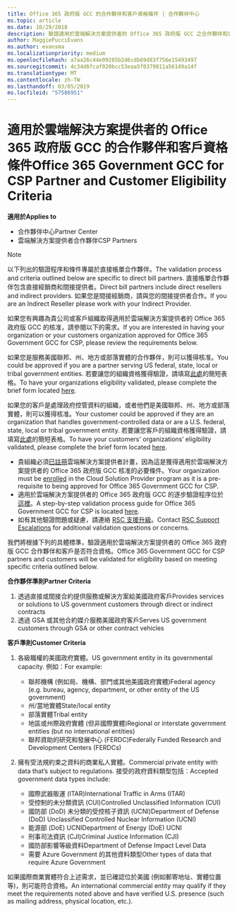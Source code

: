 ```yaml
---
title: Office 365 政府版 GCC 的合作夥伴和客戶資格條件 | 合作夥伴中心
ms.topic: article
ms.date: 10/29/2018
description: 驗證適用於雲端解決方案提供者的 Office 365 政府版 GCC 之合作夥伴和客戶的程序。
author: MaggiePucciEvans
ms.author: evansma
ms.localizationpriority: medium
ms.openlocfilehash: a7aa26c44e09285b2d6cdb69d83f756e15493497
ms.sourcegitcommit: 4c34d6fcaf020bcc53eaa5f0379011a56149a14f
ms.translationtype: MT
ms.contentlocale: zh-TW
ms.lasthandoff: 03/05/2019
ms.locfileid: "57586951"
---
```

# <a name="office-365-government-gcc-for-csp-partner-and-customer-eligibility-criteria"></a><span data-ttu-id="3d731-103">適用於雲端解決方案提供者的 Office 365 政府版 GCC 的合作夥伴和客戶資格條件</span><span class="sxs-lookup"><span data-stu-id="3d731-103">Office 365 Government GCC for CSP Partner and Customer Eligibility Criteria</span></span>

<span data-ttu-id="3d731-104">**適用於**</span><span class="sxs-lookup"><span data-stu-id="3d731-104">**Applies to**</span></span>

-  <span data-ttu-id="3d731-105">合作夥伴中心</span><span class="sxs-lookup"><span data-stu-id="3d731-105">Partner Center</span></span>
-  <span data-ttu-id="3d731-106">雲端解決方案提供者合作夥伴</span><span class="sxs-lookup"><span data-stu-id="3d731-106">CSP Partners</span></span>

>[!NOTE]
><span data-ttu-id="3d731-107">以下列出的驗證程序和條件專屬於直接帳單合作夥伴。</span><span class="sxs-lookup"><span data-stu-id="3d731-107">The validation process and criteria outlined below are specific to direct bill partners.</span></span> <span data-ttu-id="3d731-108">直接帳單合作夥伴包含直接經銷商和間接提供者。</span><span class="sxs-lookup"><span data-stu-id="3d731-108">Direct bill partners include direct resellers and indirect providers.</span></span>  <span data-ttu-id="3d731-109">如果您是間接經銷商，請與您的間接提供者合作。</span><span class="sxs-lookup"><span data-stu-id="3d731-109">If you are an Indirect Reseller please work with your Indirect Provider.</span></span> 

<span data-ttu-id="3d731-110">如果您有興趣為貴公司或客戶組織取得適用於雲端解決方案提供者的 Office 365 政府版 GCC 的核准，請參閱以下的需求。</span><span class="sxs-lookup"><span data-stu-id="3d731-110">If you are interested in having your organization or your customers organization approved for Office 365 Government GCC for CSP, please review the requirements below.</span></span>

<span data-ttu-id="3d731-111">如果您是服務美國聯邦、州、地方或部落實體的合作夥伴，則可以獲得核准。</span><span class="sxs-lookup"><span data-stu-id="3d731-111">You could be approved if you are a partner serving US federal, state, local or tribal government entities.</span></span> <span data-ttu-id="3d731-112">若要讓您的組織資格獲得驗證，請填寫[此處](https://products.office.com/government/eligibility-validation?ReqType=CSPPartner)的簡短表格。</span><span class="sxs-lookup"><span data-stu-id="3d731-112">To have your organizations eligibility validated, please complete the brief form located [here](https://products.office.com/government/eligibility-validation?ReqType=CSPPartner).</span></span>

<span data-ttu-id="3d731-113">如果您的客戶是處理政府控管資料的組織，或者他們是美國聯邦、州、地方或部落實體，則可以獲得核准。</span><span class="sxs-lookup"><span data-stu-id="3d731-113">Your customer could be approved if they are an organization that handles government-controlled data or are a U.S. federal, state, local or tribal government entity.</span></span> <span data-ttu-id="3d731-114">若要讓您客戶的組織資格獲得驗證，請填寫[此處](https://products.office.com/government/eligibility-validation?ReqType=CSPCustomer)的簡短表格。</span><span class="sxs-lookup"><span data-stu-id="3d731-114">To have your customers' organizations’ eligibility validated, please complete the brief form located [here](https://products.office.com/government/eligibility-validation?ReqType=CSPCustomer).</span></span> 

-   <span data-ttu-id="3d731-115">貴組織必須[已註冊](https://partnercenter.microsoft.com/partner/cloud-solution-provider)雲端解決方案提供者計畫，因為這是獲得適用於雲端解決方案提供者的 Office 365 政府版 GCC 核准的必要條件。</span><span class="sxs-lookup"><span data-stu-id="3d731-115">Your organization must be [enrolled](https://partnercenter.microsoft.com/partner/cloud-solution-provider) in the Cloud Solution Provider program as it is a pre-requisite to being approved for Office 365 Government GCC for CSP.</span></span>
-   <span data-ttu-id="3d731-116">適用於雲端解決方案提供者的 Office 365 政府版 GCC 的逐步驗證程序位於[這裡](https://go.microsoft.com/fwlink/?linkid=2007323)。</span><span class="sxs-lookup"><span data-stu-id="3d731-116">A step-by-step validation process guide for Office 365 Government GCC for CSP is located [here](https://go.microsoft.com/fwlink/?linkid=2007323).</span></span>
-   <span data-ttu-id="3d731-117">如有其他驗證問題或疑慮，請連絡 [RSC 支援升級](mailto:usgcce@microsoft.com)。</span><span class="sxs-lookup"><span data-stu-id="3d731-117">Contact [RSC Support Escalations](mailto:usgcce@microsoft.com) for additional validation questions or concerns.</span></span>

<span data-ttu-id="3d731-118">我們將根據下列的具體標準，驗證適用於雲端解決方案提供者的 Office 365 政府版 GCC 合作夥伴和客戶是否符合資格。</span><span class="sxs-lookup"><span data-stu-id="3d731-118">Office 365 Government GCC for CSP partners and customers will be validated for eligibility based on meeting specific criteria outlined below.</span></span>

<span data-ttu-id="3d731-119">**合作夥伴準則**</span><span class="sxs-lookup"><span data-stu-id="3d731-119">**Partner Criteria**</span></span>
1.  <span data-ttu-id="3d731-120">透過直接或間接合約提供服務或解決方案給美國政府客戶</span><span class="sxs-lookup"><span data-stu-id="3d731-120">Provides services or solutions to US government customers through direct or indirect contracts</span></span>
2.  <span data-ttu-id="3d731-121">透過 GSA 或其他合約媒介服務美國政府客戶</span><span class="sxs-lookup"><span data-stu-id="3d731-121">Serves US government customers through GSA or other contract vehicles</span></span>

<span data-ttu-id="3d731-122">**客戶準則**</span><span class="sxs-lookup"><span data-stu-id="3d731-122">**Customer Criteria**</span></span>
1.  <span data-ttu-id="3d731-123">各級職權的美國政府實體。</span><span class="sxs-lookup"><span data-stu-id="3d731-123">US government entity in its governmental capacity.</span></span> <span data-ttu-id="3d731-124">例如：</span><span class="sxs-lookup"><span data-stu-id="3d731-124">For example:</span></span>
 
    -  <span data-ttu-id="3d731-125">聯邦機構 (例如局、機構、部門或其他美國政府實體)</span><span class="sxs-lookup"><span data-stu-id="3d731-125">Federal agency (e.g. bureau, agency, department, or other entity of the US government)</span></span>
    -   <span data-ttu-id="3d731-126">州/當地實體</span><span class="sxs-lookup"><span data-stu-id="3d731-126">State/local entity</span></span> 
    -   <span data-ttu-id="3d731-127">部落實體</span><span class="sxs-lookup"><span data-stu-id="3d731-127">Tribal entity</span></span>
    -   <span data-ttu-id="3d731-128">地區或州際政府實體 (但非國際實體)</span><span class="sxs-lookup"><span data-stu-id="3d731-128">Regional or interstate government entities (but no international entities)</span></span>
    -   <span data-ttu-id="3d731-129">聯邦資助的研究和發展中心 (FERDC)</span><span class="sxs-lookup"><span data-stu-id="3d731-129">Federally Funded Research and Development Centers (FERDCs)</span></span>

2.  <span data-ttu-id="3d731-130">擁有受法規約束之資料的商業私人實體。</span><span class="sxs-lookup"><span data-stu-id="3d731-130">Commercial private entity with data that’s subject to regulations.</span></span> <span data-ttu-id="3d731-131">接受的政府資料類型包括︰</span><span class="sxs-lookup"><span data-stu-id="3d731-131">Accepted government data types include:</span></span> 
    -   <span data-ttu-id="3d731-132">國際武器販運 (ITAR)</span><span class="sxs-lookup"><span data-stu-id="3d731-132">International Traffic in Arms (ITAR)</span></span>
    -   <span data-ttu-id="3d731-133">受控制的未分類資訊 (CUI)</span><span class="sxs-lookup"><span data-stu-id="3d731-133">Controlled Unclassified Information (CUI)</span></span>
    -   <span data-ttu-id="3d731-134">國防部 (DoD) 未分類的受控核子資訊 (UCNI)</span><span class="sxs-lookup"><span data-stu-id="3d731-134">Department of Defense (DoD) Unclassified Controlled Nuclear Information (UCNI)</span></span>
    -   <span data-ttu-id="3d731-135">能源部 (DoE) UCNI</span><span class="sxs-lookup"><span data-stu-id="3d731-135">Department of Energy (DoE) UCNI</span></span>
    -   <span data-ttu-id="3d731-136">刑事司法資訊 (CJI)</span><span class="sxs-lookup"><span data-stu-id="3d731-136">Criminal Justice Information (CJI)</span></span>
    -   <span data-ttu-id="3d731-137">國防部影響等級資料</span><span class="sxs-lookup"><span data-stu-id="3d731-137">Department of Defense Impact Level Data</span></span>
    -   <span data-ttu-id="3d731-138">需要 Azure Government 的其他資料類型</span><span class="sxs-lookup"><span data-stu-id="3d731-138">Other types of data that require Azure Government</span></span>

<span data-ttu-id="3d731-139">如果國際商業實體符合上述需求，並已確認位於美國 (例如郵寄地址、實體位置等)，則可能符合資格。</span><span class="sxs-lookup"><span data-stu-id="3d731-139">An international commercial entity may qualify if they meet the requirements noted above and have verified U.S. presence (such as mailing address, physical location, etc.).</span></span>

